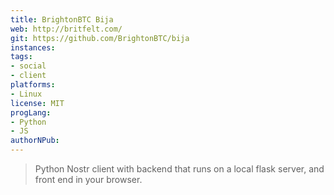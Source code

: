 ```yaml
---
title: BrightonBTC Bija
web: http://britfelt.com/
git: https://github.com/BrightonBTC/bija
instances:
tags:
- social
- client
platforms:
- Linux
license: MIT
progLang:
- Python
- JS
authorNPub:
---
```


> Python Nostr client with backend that runs on a local flask server, and front end in your browser.

